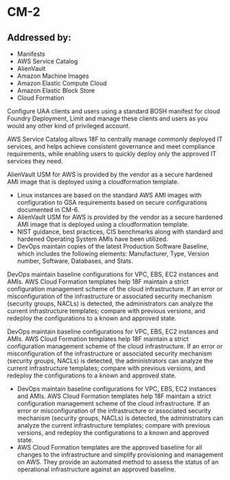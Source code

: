 # CM-2
## Addressed by:
 - Manifests
 - AWS Service Catalog
 - AlienVault
 - Amazon Machine Images
 - Amazon Elastic Compute Cloud
 - Amazon Elastic Block Store
 - Cloud Formation


Configure UAA clients and users using a standard BOSH manifest for cloud Foundry Deployment, Limit and manage these clients and users as you would any other kind of privileged account.




AWS Service Catalog allows 18F to centrally manage commonly deployed IT services, and helps achieve consistent governance and meet compliance requirements, while enabling users to quickly deploy only the approved IT services they need.




AlienVault USM for AWS is provided by the vendor as a secure hardened AMI image that is deployed using a cloudformation template.




- Linux instances are based on the standard AWS AMI images with configuration to GSA requirements based on secure configurations documented in CM-6.
- AlienVault USM for AWS is provided by the vendor as a secure hardened AMI image that is deployed using a cloudformation template.
- NIST guidance, best practices, CIS benchmarks along with standard and hardened Operating System AMIs have been utilized.
- DevOps maintain copies of the latest Production Software Baseline, which includes the following elements: Manufacturer, Type, Version number, Software, Databases, and Stats.





DevOps maintain baseline configurations for VPC, EBS, EC2 instances and AMIs. AWS Cloud Formation templates help 18F maintain a strict configuration management scheme of the cloud infrastructure. If an error or misconfiguration of the infrastructure or associated security mechanism (security groups, NACLs) is detected, the administrators can analyze the current infrastructure templates; compare with previous versions, and redeploy the configurations to a known and approved state.




DevOps maintain baseline configurations for VPC, EBS, EC2 instances and AMIs. AWS Cloud Formation templates help 18F maintain a strict configuration management scheme of the cloud infrastructure. If an error or misconfiguration of the infrastructure or associated security mechanism (security groups, NACLs) is detected, the administrators can analyze the current infrastructure templates; compare with previous versions, and redeploy the configurations to a known and approved state.




- DevOps maintain baseline configurations for VPC, EBS, EC2 instances and AMIs. AWS Cloud Formation templates help 18F maintain a strict configuration management scheme of the cloud infrastructure. If an error or misconfiguration of the infrastructure or associated security mechanism (security groups, NACLs) is detected, the administrators can analyze the current infrastructure templates; compare with previous versions, and redeploy the configurations to a known and approved state.
- AWS Cloud Formation templates are the approved baseline for all changes to the infrastructure and simplify provisioning and management on AWS. They provide an automated method to assess the status of an operational infrastructure against an approved baseline.




